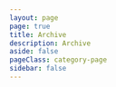 ```yaml
---
layout: page
page: true
title: Archive
description: Archive
aside: false
pageClass: category-page
sidebar: false
---
```


<script setup>
import Archvies from './components/Archives.vue'
</script>

<Archvies/>

